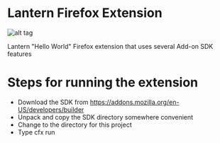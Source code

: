 # Lantern Firefox Extension

![alt tag](https://raw.githubusercontent.com/getlantern/firefox-extension/master/screenshot.png)

Lantern "Hello World" Firefox extension that uses several Add-on SDK features

# Steps for running the extension
* Download the SDK from https://addons.mozilla.org/en-US/developers/builder
* Unpack and copy the SDK directory somewhere convenient
* Change to the directory for this project
* Type cfx run
